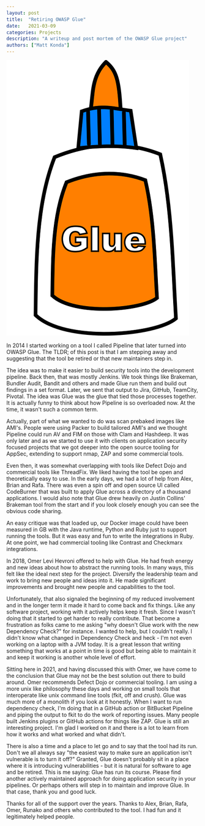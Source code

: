 ```yaml
---
layout: post
title:  "Retiring OWASP Glue"
date:   2021-03-09
categories: Projects
description: "A writeup and post mortem of the OWASP Glue project"
authors: ["Matt Konda"]
---
```


![OWASP Glue](/assets/images/glue.png)

In 2014 I started working on a tool I called Pipeline that later turned into OWASP Glue.  The TLDR; of this post is that I am stepping away and suggesting that the tool be retired or that new maintainers step in.

The idea was to make it easier to build security tools into the development pipeline.  Back then, that was mostly Jenkins.  We took things like Brakeman, Bundler Audit, Bandit and others and made Glue run them and build out findings in a set format.  Later, we sent that output to Jira, GitHub, TeamCity, Pivotal.  The idea was Glue was the glue that tied those processes together.  It is actually funny to think about how Pipeline is so overloaded now.  At the time, it wasn't such a common term.

Actually, part of what we wanted to do was scan prebaked images like AMI's.  People were using Packer to build tailored AMI's and we thought Pipeline could run AV and FIM on those with Clam and Hashdeep.  It was only later and as we started to use it with clients on application security focused projects that we got deeper into the open source tooling for AppSec, extending to support nmap, ZAP and some commercial tools.

Even then, it was somewhat overlapping with tools like Defect Dojo and commercial tools like ThreadFix.  We liked having the tool be open and theoretically easy to use.  In the early days, we had a lot of help from Alex, Brian and Rafa.  There was even a spin off and open source UI called CodeBurner that was built to apply Glue across a directory of a thousand applications.  I would also note that Glue drew heavily on Justin Collins' Brakeman tool from the start and if you look closely enough you can see the obvious code sharing. 

An easy critique was that loaded up, our Docker image could have been measured in GB with the Java runtime, Python and Ruby just to support running the tools.  But it was easy and fun to write the integrations in Ruby.  At one point, we had commercial tooling like Contrast and Checkmarx integrations.

In 2018, Omer Levi Hevroni offered to help with Glue.  He had fresh energy and new ideas about how to abstract the running tools.  In many ways, this felt like the ideal next step for the project.  Diversify the leadership team and work to bring new people and ideas into it.  He made significant improvements and brought new people and capabilities to the tool.

Unfortunately, that also signaled the beginning of my reduced involvement and in the longer term it made it hard to come back and fix things.  Like any software project, working with it actively helps keep it fresh.  Since I wasn't doing that it started to get harder to really contribute.  That become a frustration as folks came to me asking "why doesn't Glue work with the new Dependency Check?" for instance.  I wanted to help, but I couldn't really.  I didn't know what changed in Dependency Check and heck - I'm not even working on a laptop with a JVM today.  It is a great lesson that writing something that works at a point in time is good but being able to maintain it and keep it working is another whole level of effort.

Sitting here in 2021, and having discussed this with Omer, we have come to the conclusion that Glue may not be the best solution out there to build around.  Omer recommends Defect Dojo or commercial tooling.  I am using a more unix like philosophy these days and working on small tools that interoperate like unix command line tools (fkit, off and crush).  Glue was much more of a monolith if you look at it honestly.  When I want to run dependency check, I'm doing that in a GitHub action or BitBucket Pipeline and piping the output to fkit to do the work of reporting issues.  Many people built Jenkins plugins or GitHub actions for things like ZAP.  Glue is still an interesting project.  I'm glad I worked on it and there is a lot to learn from how it works and what worked and what didn't.

There is also a time and a place to let go and to say that the tool had its run.  Don't we all always say "the easiest way to make sure an application isn't vulnerable is to turn it off?"  Granted, Glue doesn't probably sit in a place where it is introducing vulnerabilities - but it is natural for software to age and be retired.  This is me saying:  Glue has run its course.  Please find another actively maintained approach for doing application security in your pipelines.  Or perhaps others will step in to maintain and improve Glue.  In that case, thank you and good luck.

Thanks for all of the support over the years.  Thanks to Alex, Brian, Rafa, Omer, Runako and others who contributed to the tool.  I had fun and it legitimately helped people.

